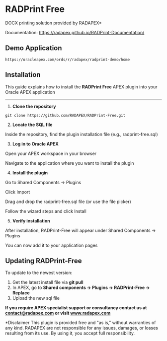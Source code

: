# RADPrint Free
DOCX printing solution provided by RADAPEX*

Documentation: https://radapex.github.io/RADPrint-Documentation/

## Demo Application

`https://oracleapex.com/ords/r/radapex/radprint-demo/home`

## Installation

This guide explains how to install the **RADPrint Free** APEX plugin into your Oracle APEX application

---

1. **Clone the repository**

`git clone https://github.com/RADAPEX/RADPrint-Free.git`

2. **Locate the SQL file**

Inside the repository, find the plugin installation file (e.g., radprint-free.sql)

3. **Log in to Oracle APEX**

Open your APEX workspace in your browser

Navigate to the application where you want to install the plugin

4. **Install the plugin**

Go to Shared Components -> Plugins

Click Import

Drag and drop the radprint-free.sql file (or use the file picker)

Follow the wizard steps and click Install

5. **Verify installation**

After installation, RADPrint-Free will appear under Shared Components -> Plugins

You can now add it to your application pages

## Updating RADPrint-Free

To update to the newest version:

1. Get the latest install file via **git pull**
2. In APEX, go to **Shared components -> Plugins -> RADPrint-Free -> Replace**
3. Upload the new sql file

**If you require APEX specialist support or consultancy contact us at contact@radapex.com or visit www.radapex.com**

*Disclaimer
This plugin is provided free and "as is," without warranties of any kind. RADAPEX are not responsible for any issues, damages, or losses resulting from its use. By using it, you accept full responsibility.